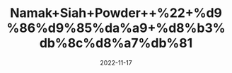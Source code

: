 ---
title: 'Namak+Siah+Powder++%22+%d9%86%d9%85%da%a9+%d8%b3%db%8c%d8%a7%db%81'
date: '2022-11-17' 
metatag: '' 
inventory: '0' 
draft: false 
# meta description 
shortDescripton: 'Black+Salt+%22+Black+salt+has+antioxidant+properties+and+has+surprisingly+low+sodium+levels.+It+also+contains+important+minerals+like+iron%2c+calcium%2c+and+magnesium%2c+which+are+essential+to+healthy+bodies.'
description: 'Powder+%d9%be%d8%a7%d9%88%da%88%d8%b1'
longdescription: ''
tags: ''
brand: ''
subCategory: ''
sellCount: '0'
featured: True
# product Price
price: '100.0'
# Product Short Description
shortDescription: 'Black+Salt+%22+Black+salt+has+antioxidant+properties+and+has+surprisingly+low+sodium+levels.+It+also+contains+important+minerals+like+iron%2c+calcium%2c+and+magnesium%2c+which+are+essential+to+healthy+bodies.'
productID: '237C03D9-5524-ED11-9968-005056B3A416'
type: 'products'
category: 'Powder+%d9%be%d8%a7%d9%88%da%88%d8%b1' 
thumnailproduct: 'https://eraconnect.blob.core.windows.net/product-images/aminsaddiquidawakhana/237C03D9-5524-ED11-9968-005056B3A416.webp' 
images:
  - image: 'https://eraconnect.blob.core.windows.net/product-images/aminsaddiquidawakhana/237C03D9-5524-ED11-9968-005056B3A416.webp'  
Variants:
---
